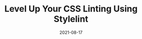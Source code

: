 ---
date: 2021-08-17
publisher: logrocket
tags:
  - css
  - consistency
  - linting
target_url: https://blog.logrocket.com/using-stylelint-improve-lint-css-scss-sass/
title: Level Up Your CSS Linting Using Stylelint
---